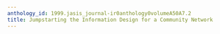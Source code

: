 ```yaml
---
anthology_id: 1999.jasis_journal-ir0anthology0volumeA50A7.2
title: Jumpstarting the Information Design for a Community Network
---
```

